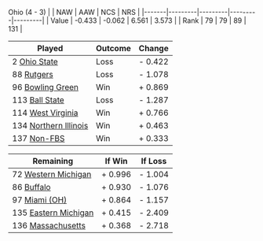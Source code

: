 Ohio (4 - 3)
|       |   NAW   |   AAW   |   NCS   |   NRS   |
|-------|---------|---------|---------|---------|
| Value |  -0.433 |  -0.062 |   6.561 |   3.573 |
| Rank  |      79 |      79 |      89 |     131 |

| Played                    | Outcome    |  Change  |
|---------------------------|------------|----------|
|   2 [Ohio State            ](OhioState.md)| Loss       | -  0.422 |
|  88 [Rutgers               ](Rutgers.md)| Loss       | -  1.078 |
|  96 [Bowling Green         ](BowlingGreen.md)| Win        | +  0.869 |
| 113 [Ball State            ](BallState.md)| Loss       | -  1.287 |
| 114 [West Virginia         ](WestVirginia.md)| Win        | +  0.766 |
| 134 [Northern Illinois     ](NorthernIllinois.md)| Win        | +  0.463 |
| 137 [Non-FBS               ](NonFBS.md)| Win        | +  0.333 |

| Remaining                 |  If Win  |  If Loss |
|---------------------------|----------|----------|
|  72 [Western Michigan      ](WesternMichigan.md)| +  0.996 | -  1.004 |
|  86 [Buffalo               ](Buffalo.md)| +  0.930 | -  1.076 |
|  97 [Miami (OH)            ](MiamiOH.md)| +  0.864 | -  1.157 |
| 135 [Eastern Michigan      ](EasternMichigan.md)| +  0.415 | -  2.409 |
| 136 [Massachusetts         ](Massachusetts.md)| +  0.368 | -  2.718 |

